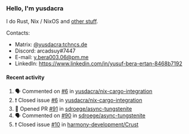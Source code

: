 ### Hello, I'm yusdacra

I do Rust, Nix / NixOS and [other stuff](https://yusdacra.gitlab.io/about).

Contacts:
- Matrix: [@yusdacra:tchncs.de](https://matrix.to/#/@yusdacra:tchncs.de)
- Discord: arcadsuy#7447
- E-mail: y.bera003.06@pm.me
- LinkedIn: https://www.linkedin.com/in/yusuf-bera-ertan-8468b7192

#### Recent activity

<!--START_SECTION:activity-->
1. 🗣 Commented on [#6](https://github.com/yusdacra/nix-cargo-integration/issues/6) in [yusdacra/nix-cargo-integration](https://github.com/yusdacra/nix-cargo-integration)
2. ❗️ Closed issue [#6](https://github.com/yusdacra/nix-cargo-integration/issues/6) in [yusdacra/nix-cargo-integration](https://github.com/yusdacra/nix-cargo-integration)
3. 💪 Opened PR [#91](https://github.com/sdroege/async-tungstenite/pull/91) in [sdroege/async-tungstenite](https://github.com/sdroege/async-tungstenite)
4. 🗣 Commented on [#90](https://github.com/sdroege/async-tungstenite/issues/90) in [sdroege/async-tungstenite](https://github.com/sdroege/async-tungstenite)
5. ❗️ Closed issue [#10](https://github.com/harmony-development/Crust/issues/10) in [harmony-development/Crust](https://github.com/harmony-development/Crust)
<!--END_SECTION:activity-->
